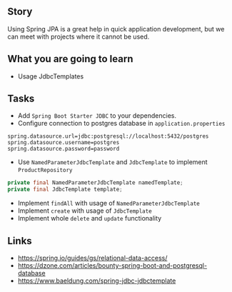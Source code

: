 ## Story

Using Spring JPA is a great help in quick application development, but we can meet with projects where it cannot be used.

## What you are going to learn
- Usage JdbcTemplates

## Tasks
- Add `Spring Boot Starter JDBC` to your dependencies.
- Configure connection to postgres database in `application.properties`
```properties
spring.datasource.url=jdbc:postgresql://localhost:5432/postgres
spring.datasource.username=postgres
spring.datasource.password=password
```
- Use `NamedParameterJdbcTemplate` and `JdbcTemplate` to implement `ProductRepository`
```java
private final NamedParameterJdbcTemplate namedTemplate;
private final JdbcTemplate template;
```
- Implement `findAll` with usage of `NamedParameterJdbcTemplate`
- Implement `create` with usage of `JdbcTemplate`
- Implement whole `delete` and `update` functionality


## Links
- https://spring.io/guides/gs/relational-data-access/
- https://dzone.com/articles/bounty-spring-boot-and-postgresql-database
- https://www.baeldung.com/spring-jdbc-jdbctemplate
